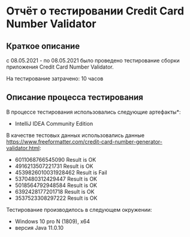 # Отчёт о тестировании Credit Card Number Validator

## Краткое описание

с 08.05.2021 - по 08.05.2021 было проведено тестирование сборки приложения Credit Card Number Validator.

На тестирование затрачено: 10 часов

## Описание процесса тестирования

В процессе тестирования использовались следующие артефакты*:
* IntelliJ IDEA Community Edition

В качестве тестовых данных использовались данные  https://www.freeformatter.com/credit-card-number-generator-validator.html:
* 6011068766545090 Result is OK
* 4916213507221731 Result is OK
* 4539826010031928462 Result is Fail
* 5370480312429447 Result is OK
* 5018564792948584 Result is OK
* 6392428177201718 Result is OK
* 3537523308297222 Result is OK

Тестирование производилось в следующем окружении:
* Windows 10 pro N (1809), x64
* версия Java 11.0.10
